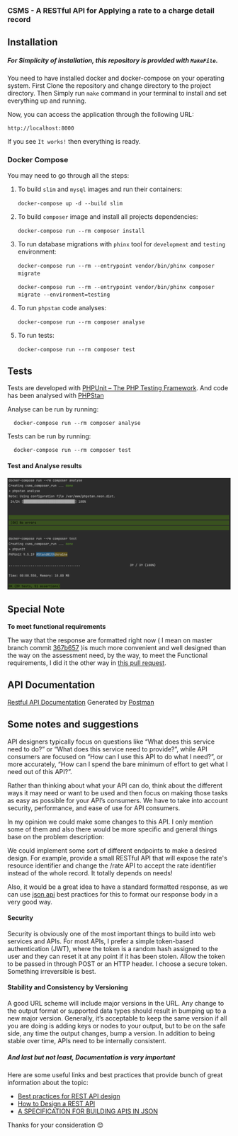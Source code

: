 ### CSMS - A RESTful API for Applying a rate to a charge detail record

Installation
-----

##### For Simplicity of installation, this repository is provided with `MakeFile`.
You need to have installed docker and docker-compose on your operating system.
First Clone the repository and change directory to the project directory. Then Simply run `make` command in your terminal to install and set everything up and running.

Now, you can access the application through the following URL:

    http://localhost:8000

If you see `It works!` then everything is ready.

### Docker Compose

You may need to go through all the steps:

1. To build `slim` and `mysql` images and run their containers:

   `docker-compose up -d --build slim`


3. To build `composer` image and install all projects dependencies:

   `docker-compose run --rm composer install`


4. To run database migrations with `phinx` tool for `development` and `testing` environment:

   `docker-compose run --rm --entrypoint vendor/bin/phinx composer migrate`

   `docker-compose run --rm --entrypoint vendor/bin/phinx composer migrate --environment=testing`


5. To run `phpstan` code analyses: 

   `docker-compose run --rm composer analyse`


6. To run tests: 

   `docker-compose run --rm composer test`



Tests
-----

Tests are developed with [PHPUnit – The PHP Testing Framework](https://phpunit.de/).
And code has been analysed with [PHPStan](https://phpstan.org/) 

Analyse can be run by running:

      docker-compose run --rm composer analyse

Tests can be run by running:

      docker-compose run --rm composer test


#### Test and Analyse results

![test and analyse](tests_and_analyse.png)


Special Note
-----
**To meet functional requirements**

The way that the response are formatted right now ( I mean on master branch commit [367b657](https://github.com/mehrna/csms/commit/367b657300c4b3b947e5cc81af65f706a512fba0) )is much more convenient and well designed than the way on the assessment need, by the way, to meet the Functional requirements, I did it the other way in [this pull request](https://github.com/mehrna/csms/pull/1).

API Documentation
-----
[Restful API Documentation](https://documenter.getpostman.com/view/297526/UVsTr34s) Generated by [Postman](https://www.postman.com/)


Some notes and suggestions
-----

API designers typically focus on questions like “What does this service need to do?” or “What does this service need to provide?”, while API consumers are focused on “How can I use this API to do what I need?”, or more accurately, “How can I spend the bare minimum of effort to get what I need out of this API?”.

Rather than thinking about what your API can do, think about the different ways it may need or want to be used and then focus on making those tasks as easy as possible for your API’s consumers.
We have to take into account security, performance, and ease of use for API consumers.

In my opinion we could make some changes to this API. I only mention some of them and also there would be more specific and general things base on the problem description:


We could implement some sort of different endpoints to make a desired design. For example, provide a small RESTful API that will expose the rate's resource identifier and change the /rate API to accept the rate identifier instead of the whole record.
It totally depends on needs!

Also, it would be a great idea to have a standard formatted response, as we can use [json api](https://jsonapi.org/) best practices for this to format our response body in a very good way.

#### Security

Security is obviously one of the most important things to build into web services and APIs. For most APIs, I prefer a simple token-based authentication (JWT), where the token is a random hash assigned to the user and they can reset it at any point if it has been stolen.
Allow the token to be passed in through POST or an HTTP header. I choose a secure token. Something irreversible is best.

#### Stability and Consistency by Versioning

A good URL scheme will include major versions in the URL. Any change to the output format or supported data types should result in bumping up to a new major version. Generally, it’s acceptable to keep the same version if all you are doing is adding keys or nodes to your output, but to be on the safe side, any time the output changes, bump a version.
In addition to being stable over time, APIs need to be internally consistent.

##### And last but not least,  Documentation is very important

Here are some useful links and best practices that provide bunch of great information about the topic:

- [Best practices for REST API design](https://stackoverflow.blog/2020/03/02/best-practices-for-rest-api-design/)
- [How to Design a REST API](https://restfulapi.net/rest-api-design-tutorial-with-example/)
- [A SPECIFICATION FOR BUILDING APIS IN JSON](https://jsonapi.org/)

Thanks for your consideration 😊
